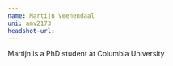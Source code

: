 ```yaml
---
name: Martijn Veenendaal
uni: amv2173
headshot-url:
---
```


Martijn is a PhD student at Columbia University

